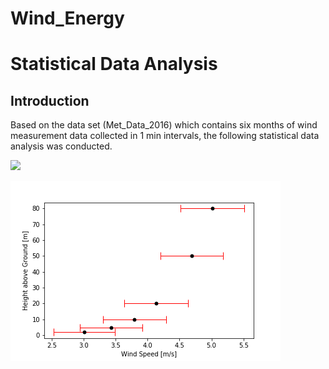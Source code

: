 # Wind_Energy
# Statistical Data Analysis
## Introduction
Based on the data set (Met_Data_2016) which contains six months of wind measurement data collected in 1 min intervals, the following statistical data analysis was conducted. 

![](https://raw.githubusercontent.com/mattcann1/Wind_Energy/master/Figures/%20average.png)


![](Figures/%20average.png)



